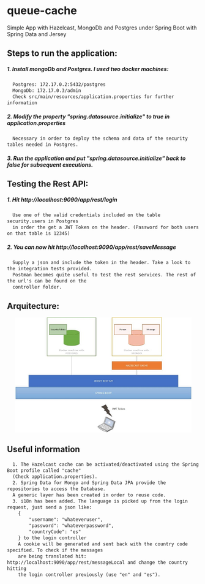 # queue-cache
Simple App with Hazelcast, MongoDb and Postgres under Spring Boot with Spring Data and Jersey

## **Steps to run the application:**
##### 1. Install mongoDb and Postgres. I used two docker machines:
      Postgres: 172.17.0.2:5432/postgres
      MongoDb: 172.17.0.3/admin 
      Check src/main/resources/application.properties for further information
##### 2. Modify the property "spring.datasource.initialize" to true in _application.properties_ 
      Necessary in order to deploy the schema and data of the security tables needed in Postgres.
##### 3. Run the application and put "spring.datasource.initialize" back to false for subsequent executions.

## Testing the Rest API:
##### 1. Hit http://localhost:9090/app/rest/login
      Use one of the valid credentials included on the table security.users in Postgres 
      in order the get a JWT Token on the header. (Password for both users on that table is 12345)
      
##### 2. You can now hit http://localhost:9090/app/rest/saveMessage 
      Supply a json and include the token in the header. Take a look to the integration tests provided. 
      Postman becomes quite useful to test the rest services. The rest of the url's can be found on the 
      controller folder.

## **Arquitecture:**

<p align="center">
  <img width="460" height="300" src="docs/arq.jpg">
</p>

## **Useful information**
      1. The Hazelcast cache can be activated/deactivated using the Spring Boot profile called "cache" 
      (Check application.properties).
      2. Spring Data for Mongo and Spring Data JPA provide the repositories to access the Database. 
      A generic layer has been created in order to reuse code.
      3. i18n has been added. The language is picked up from the login request, just send a json like:
      	{
			"username": "whateveruser",
			"password": "whateverpassword",
			"countryCode": "es"	
		} to the login controller
		A cookie will be generated and sent back with the country code specified. To check if the messages
		are being translated hit: http://localhost:9090/app/rest/messageLocal and change the country hitting
		the login controller previously (use "en" and "es").